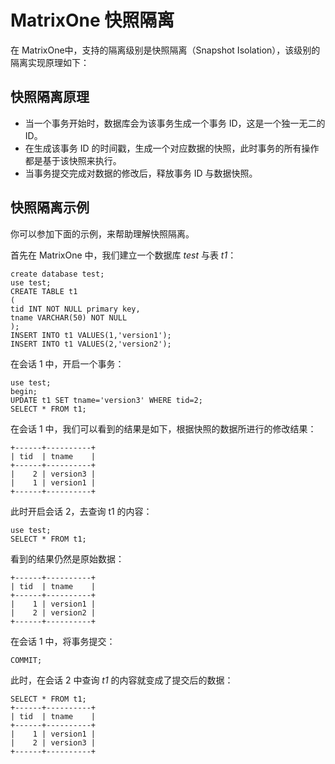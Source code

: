 # MatrixOne 快照隔离

在 MatrixOne中，支持的隔离级别是快照隔离（Snapshot Isolation），该级别的隔离实现原理如下：

## 快照隔离原理

- 当一个事务开始时，数据库会为该事务生成一个事务 ID，这是一个独一无二的 ID。
- 在生成该事务 ID 的时间戳，生成一个对应数据的快照，此时事务的所有操作都是基于该快照来执行。
- 当事务提交完成对数据的修改后，释放事务 ID 与数据快照。

## 快照隔离示例

你可以参加下面的示例，来帮助理解快照隔离。

首先在 MatrixOne 中，我们建立一个数据库 *test* 与表 *t1*：

```
create database test;
use test;
CREATE TABLE t1
(
tid INT NOT NULL primary key,
tname VARCHAR(50) NOT NULL
);
INSERT INTO t1 VALUES(1,'version1');
INSERT INTO t1 VALUES(2,'version2');
```

在会话 1 中，开启一个事务：

```
use test;
begin;
UPDATE t1 SET tname='version3' WHERE tid=2;
SELECT * FROM t1;
```

在会话 1 中，我们可以看到的结果是如下，根据快照的数据所进行的修改结果：

```
+------+----------+
| tid  | tname    |
+------+----------+
|    2 | version3 |
|    1 | version1 |
+------+----------+
```

此时开启会话 2，去查询 t1 的内容：

```
use test;
SELECT * FROM t1;
```

看到的结果仍然是原始数据：

```
+------+----------+
| tid  | tname    |
+------+----------+
|    1 | version1 |
|    2 | version2 |
+------+----------+
```

在会话 1 中，将事务提交：

```
COMMIT;
```

此时，在会话 2 中查询 *t1* 的内容就变成了提交后的数据：

```
SELECT * FROM t1;
+------+----------+
| tid  | tname    |
+------+----------+
|    1 | version1 |
|    2 | version3 |
+------+----------+
```

